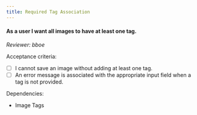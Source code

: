 ```yaml
---
title: Required Tag Association
---
```


#### As a user I want all images to have at least one tag.

_Reviewer: bboe_

Acceptance criteria:
- [ ] I cannot save an image without adding at least one tag.
- [ ] An error message is associated with the appropriate input field when a
  tag is not provided.

Dependencies:
- Image Tags
